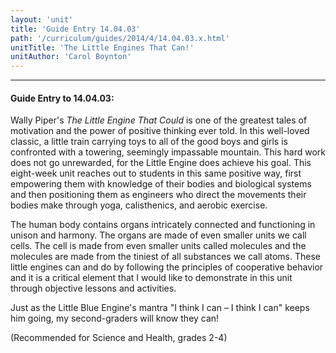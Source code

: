 ```yaml
---
layout: 'unit'
title: 'Guide Entry 14.04.03'
path: '/curriculum/guides/2014/4/14.04.03.x.html'
unitTitle: 'The Little Engines That Can!'
unitAuthor: 'Carol Boynton'
---
```


<body>
<hr/>
 <h4>
  Guide Entry to 14.04.03:
 </h4>
 <p>
  Wally Piper's
  <i>
   The Little Engine That Could
  </i>
  is one of the greatest tales of motivation and the power of positive thinking ever told. In this well-loved classic, a little train carrying toys to all of the good boys and girls is confronted with a towering, seemingly impassable mountain. This hard work does not go unrewarded, for the Little Engine does achieve his goal. This eight-week unit reaches out to students in this same positive way, first empowering them with knowledge of their bodies and biological systems and then positioning them as engineers who direct the movements their bodies make through yoga, calisthenics, and aerobic exercise.
 </p>
<p>
  The human body contains organs intricately connected and functioning in unison and harmony. The organs are made of even smaller units we call cells. The cell is made from even smaller units called molecules and the molecules are made from the tiniest of all substances we call atoms. These little engines can and do by following the principles of cooperative behavior and it is a critical element that I would like to demonstrate in this unit through objective lessons and activities.
 </p>
<p>
  Just as the Little Blue Engine's mantra "I think I can – I think I can" keeps him going, my second-graders will know they can!
 </p>
<p>
  (Recommended for Science and Health, grades 2-4)
 </p>

</body>
